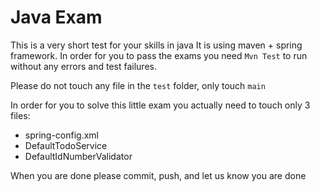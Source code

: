 # Java Exam

This is a very short test for your skills in java
It is using maven + spring framework.
In order for you to pass the exams you need ``Mvn Test``
to run without any errors and test failures.

Please do not touch any file in the ``test`` folder,
only touch ``main``

In order for you to solve this little exam you actually
need to touch only 3 files:
* spring-config.xml
* DefaultTodoService
* DefaultIdNumberValidator

When you are done please commit, push, and let us know
you are done